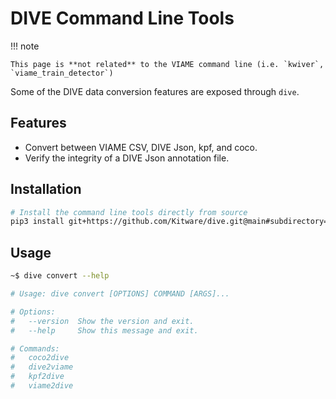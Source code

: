# DIVE Command Line Tools

!!! note

    This page is **not related** to the VIAME command line (i.e. `kwiver`, `viame_train_detector`)

Some of the DIVE data conversion features are exposed through `dive`.  

## Features

* Convert between VIAME CSV, DIVE Json, kpf, and coco.
* Verify the integrity of a DIVE Json annotation file.

## Installation

``` bash
# Install the command line tools directly from source
pip3 install git+https://github.com/Kitware/dive.git@main#subdirectory=server
```

## Usage

``` bash
~$ dive convert --help

# Usage: dive convert [OPTIONS] COMMAND [ARGS]...

# Options:
#   --version  Show the version and exit.
#   --help     Show this message and exit.

# Commands:
#   coco2dive
#   dive2viame
#   kpf2dive
#   viame2dive
```
